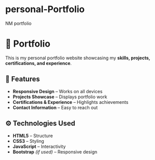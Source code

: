 
# personal-Portfolio


NM portfolio
# 🌟 Portfolio  

This is my personal portfolio website showcasing my **skills, projects, certifications, and experience**.  
## 🚀 Features  
- **Responsive Design** – Works on all devices  
- **Projects Showcase** – Displays portfolio work  
- **Certifications & Experience** – Highlights achievements  
- **Contact Information** – Easy to reach out  

## ⚙️ Technologies Used  
- **HTML5** – Structure  
- **CSS3** – Styling  
- **JavaScript** – Interactivity  
- **Bootstrap** *(if used)* – Responsive design  


